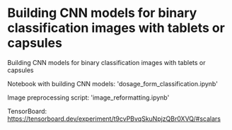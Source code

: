# Building CNN models for binary classification images with tablets or capsules
Building CNN models for binary classification images with tablets or capsules

Notebook with building CNN models: 'dosage_form_classification.ipynb'

Image preprocessing script: 'image_reformatting.ipynb'

TensorBoard: https://tensorboard.dev/experiment/t9cvPBvqSkuNpjzQBr0XVQ/#scalars
